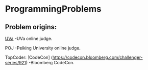 # ProgrammingProblems

## Problem origins:
 
[UVa](https://uva.onlinejudge.org/index.php?option=com_onlinejudge&Itemid=8&category=12) -UVa online judge.

POJ -Peiking University online judge.

TopCoder: 
[CodeCon] (https://codecon.bloomberg.com/challenger-series/921) -Bloomberg CodeCon.
